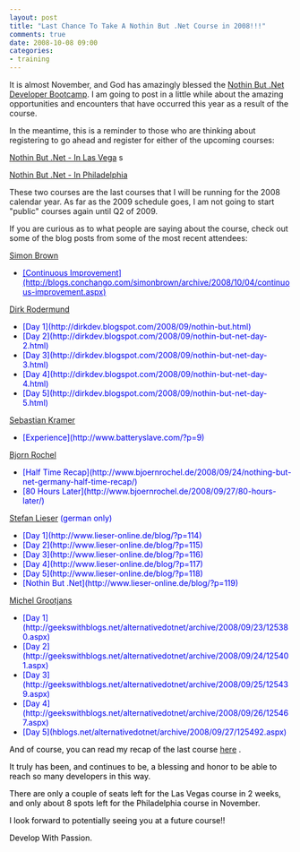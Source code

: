 ```yaml
---
layout: post
title: "Last Chance To Take A Nothin But .Net Course in 2008!!!"
comments: true
date: 2008-10-08 09:00
categories:
- training
---
```


It is almost November, and God has amazingly blessed the [Nothin But .Net Developer Bootcamp](http://www.developwithpassion.com/training.oo). I am going to post in a little while about the amazing opportunities and encounters that have occurred this year as a result of the course.

In the meantime, this is a reminder to those who are thinking about registering to go ahead and register for either of the upcoming courses:

[Nothin But .Net - In Las Vega](http://www.acteva.com/booking.cfm?bevaid=150221) s

[Nothin But .Net - In Philadelphia](http://www.acteva.com/booking.cfm?bevaID=164701)

These two courses are the last courses that I will be running for the 2008 calendar year. As far as the 2009 schedule goes, I am not going to start "public" courses again until Q2 of 2009.

If you are curious as to what people are saying about the course, check out some of the blog posts from some of the most recent attendees:

<span style="color: #0000EE; text-decoration: underline;">[Simon Brown](http://blogs.conchango.com/simonbrown/)</span>
<ul>
  <li><span style="color: #0000EE; text-decoration: underline;">[Continuous Improvement](http://blogs.conchango.com/simonbrown/archive/2008/10/04/continuous-improvement.aspx)</span></li>
</ul>

<span style="color: #0000EE;">[Dirk Rodermund](http://dirkdev.blogspot.com/)</span>
<ul>
  <li><span style="color: #0000EE;">[Day 1](http://dirkdev.blogspot.com/2008/09/nothin-but.html)</span></li>

  <li><span style="color: #0000EE;">[Day 2](http://dirkdev.blogspot.com/2008/09/nothin-but-net-day-2.html)</span></li>

  <li><span style="color: #0000EE;">[Day 3](http://dirkdev.blogspot.com/2008/09/nothin-but-net-day-3.html)</span></li>

  <li><span style="color: #0000EE;">[Day 4](http://dirkdev.blogspot.com/2008/09/nothin-but-net-day-4.html)</span></li>

  <li><span style="color: #0000EE;">[Day 5](http://dirkdev.blogspot.com/2008/09/nothin-but-net-day-5.html)</span></li>
</ul>

<span style="color: #0000EE;">[Sebastian Kramer](http://www.batteryslave.com/)</span>
<ul>
  <li><span style="color: #0000EE;">[Experience](http://www.batteryslave.com/?p=9)</span></li>
</ul>

<span style="color: #0000EE;">[Bjorn Rochel](http://www.bjoernrochel.de/)</span>
<ul>
  <li><span style="color: #0000EE;">[Half Time Recap](http://www.bjoernrochel.de/2008/09/24/nothing-but-net-germany-half-time-recap/)</span></li>

  <li><span style="color: #0000EE;">[80 Hours Later](http://www.bjoernrochel.de/2008/09/27/80-hours-later/)</span></li>
</ul>

<span style="color: #0000EE;">[Stefan Lieser](http://www.lieser-online.de/blog) (german only)</span>
<ul>
  <li><span style="color: #0000EE;">[Day 1](http://www.lieser-online.de/blog/?p=114)</span></li>

  <li><span style="color: #0000EE;">[Day 2](http://www.lieser-online.de/blog/?p=115)</span></li>

  <li><span style="color: #0000EE;">[Day 3](http://www.lieser-online.de/blog/?p=116)</span></li>

  <li><span style="color: #0000EE;">[Day 4](http://www.lieser-online.de/blog/?p=117)</span></li>

  <li><span style="color: #0000EE;">[Day 5](http://www.lieser-online.de/blog/?p=118)</span></li>

  <li><span style="color: #0000EE;">[Nothin But .Net](http://www.lieser-online.de/blog/?p=119)</span></li>
</ul>

<span style="color: #0000EE;">[Michel Grootjans](http://geekswithblogs.net/alternativedotnet/)</span>
<ul>
  <li><span style="color: #0000EE;">[Day 1](http://geekswithblogs.net/alternativedotnet/archive/2008/09/23/125380.aspx)</span></li>

  <li><span style="color: #0000EE;">[Day 2](http://geekswithblogs.net/alternativedotnet/archive/2008/09/24/125401.aspx)</span></li>

  <li><span style="color: #0000EE;">[Day 3](http://geekswithblogs.net/alternativedotnet/archive/2008/09/25/125439.aspx)</span></li>

  <li><span style="color: #0000EE;">[Day 4](http://geekswithblogs.net/alternativedotnet/archive/2008/09/26/125467.aspx)</span></li>

  <li><span style="color: #0000EE;">[Day 5](hblogs.net/alternativedotnet/archive/2008/09/27/125492.aspx)</span></li>
</ul>

<span style="color: #0000EE;">

<span style="color: #000000;">And of course, you can read my recap of the last course [here](http://blog.developwithpassion.com/NothinButNetDuesseldorfRecap.aspx) .</span></span>

<span style="color: #0000EE;"><span style="color: #000000;">It truly has been, and continues to be, a blessing and honor to be able to reach so many developers in this way.</span></span>

<span style="color: #0000EE;"><span style="color: #000000;">There are only a couple of seats left for the Las Vegas course in 2 weeks, and only about 8 spots left for the Philadelphia course in November.</span></span>

<span style="color: #0000EE;"><span style="color: #000000;">I look forward to potentially seeing you at a future course!!</span></span>

<span style="color: #0000EE;"><span style="color: #000000;">Develop With Passion.
</span>






</span>





